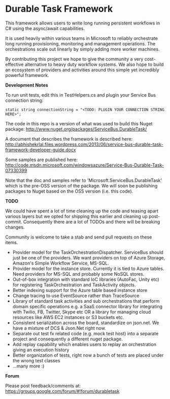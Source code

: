Durable Task Framework
======================

This framework allows users to write long running persistent workflows in C# using the async/await capabilities.

It is used heavily within various teams in Microsoft to reliably orchestrate long running provisioning, monitoring and management operations. The orchestrations scale out linearly by simply adding more worker machines. 

By contributing this project we hope to give the community a very cost-effective alternative to heavy duty workflow systems. We also hope to build an ecosystem of providers and activities around this simple yet incredibly powerful framework.

<b>Development Notes</b>

To run unit tests, edit this in TestHelpers.cs and plugin your Service Bus connection string:

```static string connectionString = "<TODO: PLUGIN YOUR CONNECTION STRING HERE>";```

The code in this repo is a version of what was used to build this Nuget package:
http://www.nuget.org/packages/ServiceBus.DurableTask/

A document that describes the framework is described here:
http://abhishekrlal.files.wordpress.com/2013/06/service-bus-durable-task-framework-developer-guide.docx

Some samples are published here:
http://code.msdn.microsoft.com/windowsazure/Service-Bus-Durable-Task-07330399

Note that the doc and samples refer to 'Microsoft.ServiceBus.DurableTask' which is the pre-OSS version of the package. We will soon be publishing packages to Nuget based on the OSS version (i.e. this code).

<b>TODO</b>

We could have spent a lot of time cleaning up the code and teasing apart various layers but we opted for shipping this earlier and cleaning up post-commit. Consequently there are a lot of TODOs and there will be breaking changes.

Community is welcome to take a stab and send pull requests on these items.

* Provider model for the TaskOrchestrationDispatcher. ServiceBus should just be one of the providers. We want providers on top of Azure Storage, Amazon's Simple Workflow Service, MS-SQL.
* Provider model for the instance store. Currently it is tied to Azure tables. Need providers for MS-SQL and probably some NoSQL stores.
* Out-of-box integration with standard IoC libraries (AutoFac, Unity etc) for registering TaskOrchestration and TaskActivity objects.
* Better indexing support for the Azure table based instance store
* Change tracing to use EventSource rather than TraceSource
* Library of standard task activities and sub orchestrations that perform domain specific operations e.g. a SaaS connector library for integrating with Twilio, FB, Twitter, Skype etc OR a library for managing cloud resources like AWS EC2 instances or S3 buckets etc.
* Consistent serialization across the board, standardize on json.net. We have a mixture of DCS & Json.Net right now.
* Separate out test fx related code (e.g. mock test host) into a separate project and consequently a different nuget package.
* Add replay capability which enables users to replay an orchestration giving an execution history
* Better organization of tests, right now a bunch of tests are placed under the wrong test classes
* ...many more :)
  
<b>Forum</b>

Please post feedback/comments at:
https://groups.google.com/forum/#!forum/durabletask

